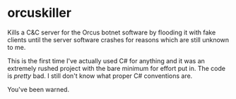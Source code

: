 # orcuskiller
Kills a C&amp;C server for the Orcus botnet software by flooding it with fake clients until the server software crashes for reasons which are still unknown to me.

This is the first time I've actually used C# for anything and it was an extremely rushed project with the bare minimum for effort put in. The code is *pretty* bad. I still don't know what proper C# conventions are.

You've been warned.
